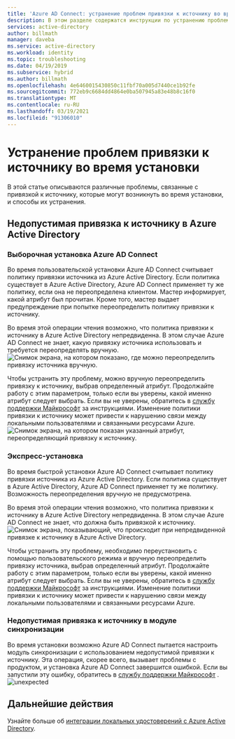 ```yaml
---
title: 'Azure AD Connect: устранение проблем привязки к источнику во время установки | Документация Майкрософт'
description: В этом разделе содержатся инструкции по устранению проблем с привязкой к источнику во время установки.
services: active-directory
author: billmath
manager: daveba
ms.service: active-directory
ms.workload: identity
ms.topic: troubleshooting
ms.date: 04/19/2019
ms.subservice: hybrid
ms.author: billmath
ms.openlocfilehash: 4e6460015430850c11fbf70a005d7440ce1b92fe
ms.sourcegitcommit: 772eb9c6684dd4864e0ba507945a83e48b8c16f0
ms.translationtype: MT
ms.contentlocale: ru-RU
ms.lasthandoff: 03/19/2021
ms.locfileid: "91306010"
---
```

# <a name="troubleshooting-source-anchor-issues-during-installation"></a>Устранение проблем привязки к источнику во время установки
В этой статье описываются различные проблемы, связанные с привязкой к источнику, которые могут возникнуть во время установки, и способы их устранения.

## <a name="invalid-source-anchor-in-azure-active-directory"></a>Недопустимая привязка к источнику в Azure Active Directory

### <a name="custom-installation"></a>Выборочная установка Azure AD Connect

Во время пользовательской установки Azure AD Connect считывает политику привязки источника из Azure Active Directory. Если политика существует в Azure Active Directory, Azure AD Connect применяет ту же политику, если она не переопределена клиентом. Мастер информирует, какой атрибут был прочитан. Кроме того, мастер выдает предупреждение при попытке переопределить политику привязки к источнику.

Во время этой операции чтения возможно, что политика привязки к источнику в Azure Active Directory непредвиденна. В этом случае Azure AD Connect не знает, какую привязку источника использовать и требуется переопределять вручную.</br>
![Снимок экрана, на котором показано, где можно переопределить привязку источника вручную.](media/tshoot-connect-source-anchor/source1.png)

Чтобы устранить эту проблему, можно вручную переопределить привязку к источнику, выбрав определенный атрибут. Продолжайте работу с этим параметром, только если вы уверены, какой именно атрибут следует выбрать. Если вы не уверены, обратитесь в [службу поддержки Майкрософт](https://support.microsoft.com/contactus/) за инструкциями. Изменение политики привязки к источнику может привести к нарушению связи между локальными пользователями и связанными ресурсами Azure.</br>
![Снимок экрана, на котором показан указанный атрибут, переопределяющий привязку к источнику.](media/tshoot-connect-source-anchor/source2.png)

### <a name="express-installation"></a>Экспресс-установка
Во время быстрой установки Azure AD Connect считывает политику привязки источника из Azure Active Directory. Если политика существует в Azure Active Directory, Azure AD Connect применяет ту же политику. Возможность переопределения вручную не предусмотрена.

Во время этой операции чтения возможно, что политика привязки к источнику в Azure Active Directory непредвиденна. В этом случае Azure AD Connect не знает, что должна быть привязкой к источнику.</br>
![Снимок экрана, показывающий, что происходит при непредвиденной привязке к источнику в Azure Active Directory.](media/tshoot-connect-source-anchor/source3.png)

Чтобы устранить эту проблему, необходимо переустановить с помощью пользовательского режима и вручную переопределить привязку источника, выбрав определенный атрибут. Продолжайте работу с этим параметром, только если вы уверены, какой именно атрибут следует выбрать. Если вы не уверены, обратитесь в [службу поддержки Майкрософт](https://support.microsoft.com/contactus/) за инструкциями. Изменение политики привязки к источнику может привести к нарушению связи между локальными пользователями и связанными ресурсами Azure.

### <a name="invalid-source-anchor-in-sync-engine"></a>Недопустимая привязка к источнику в модуле синхронизации
Во время установки возможно Azure AD Connect пытается настроить модуль синхронизации с использованием недопустимой привязки к источнику. Эта операция, скорее всего, вызывает проблемы с продуктом, и установка Azure AD Connect завершится ошибкой. Если вы запустили эту ошибку, обратитесь в [службу поддержки Майкрософт](https://support.microsoft.com/contactus/) .</br>
![unexpected](media/tshoot-connect-source-anchor/source4.png)


## <a name="next-steps"></a>Дальнейшие действия
Узнайте больше об [интеграции локальных удостоверений с Azure Active Directory](whatis-hybrid-identity.md).
